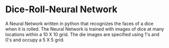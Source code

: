 # Dice-Roll-Neural Network

A Neural Network written in python that recognizes the faces of a dice when it is rolled. The Neural Network is trained with images of dice at many locations within a 10 X 10 grid. The die images are specified using 1's and 0's and occupy a 5 X 5 grid.